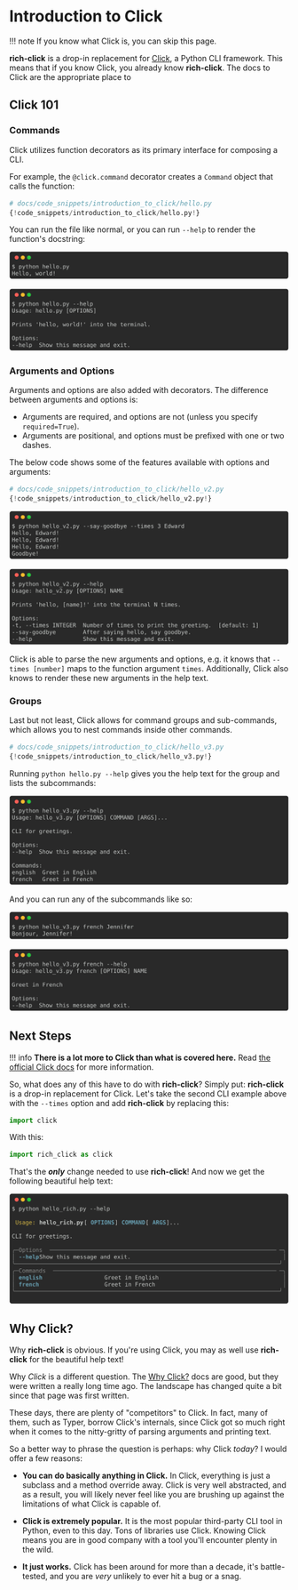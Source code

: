 # Introduction to Click

!!! note
    If you know what Click is, you can skip this page.

**rich-click** is a drop-in replacement for [Click](https://click.palletsprojects.com/en/8.1.x/), a Python CLI framework.
This means that if you know Click, you already know **rich-click**.
The docs to Click are the appropriate place to 

## Click 101

### Commands

Click utilizes function decorators as its primary interface for composing a CLI.

For example, the `@click.command` decorator creates a `Command` object that calls the function:

```python
# docs/code_snippets/introduction_to_click/hello.py
{!code_snippets/introduction_to_click/hello.py!}
```

You can run the file like normal, or you can run `--help` to render the function's docstring:

<!-- RICH-CODEX
working_dir: docs/code_snippets/introduction_to_click
-->
![`python hello.py`](../images/introduction_to_click/hello.svg)

<!-- RICH-CODEX
working_dir: docs/code_snippets/introduction_to_click
-->
![`python hello.py --help`](../images/introduction_to_click/hello_help.svg)

### Arguments and Options

Arguments and options are also added with decorators. The difference between arguments and options is:

- Arguments are required, and options are not (unless you specify `required=True`).
- Arguments are positional, and options must be prefixed with one or two dashes.

The below code shows some of the features available with options and arguments:

```python
# docs/code_snippets/introduction_to_click/hello_v2.py
{!code_snippets/introduction_to_click/hello_v2.py!}
```

<!-- RICH-CODEX
working_dir: docs/code_snippets/introduction_to_click
-->
![`python hello_v2.py --say-goodbye --times 3 Edward`](../images/introduction_to_click/hello_v2.svg)

<!-- RICH-CODEX
working_dir: docs/code_snippets/introduction_to_click
-->
![`python hello_v2.py --help`](../images/introduction_to_click/hello_v2_help.svg)

Click is able to parse the new arguments and options, e.g. it knows that `--times [number]` maps to the function argument `times`.
Additionally, Click also knows to render these new arguments in the help text.

### Groups

Last but not least, Click allows for command groups and sub-commands, which allows you to nest commands inside other commands.

```python
# docs/code_snippets/introduction_to_click/hello_v3.py
{!code_snippets/introduction_to_click/hello_v3.py!}
```

Running `python hello.py --help` gives you the help text for the group and lists the subcommands:

<!-- RICH-CODEX
working_dir: docs/code_snippets/introduction_to_click
-->
![`python hello_v3.py --help`](../images/introduction_to_click/hello_v3_help.svg)

And you can run any of the subcommands like so:

<!-- RICH-CODEX
working_dir: docs/code_snippets/introduction_to_click
-->
![`python hello_v3.py french Jennifer`](../images/introduction_to_click/hello_v3_subcommand.svg)

<!-- RICH-CODEX
working_dir: docs/code_snippets/introduction_to_click
-->
![`python hello_v3.py french --help`](../images/introduction_to_click/hello_v3_subcommand_help.svg)

## Next Steps

!!! info
    **There is a lot more to Click than what is covered here.** Read [the official Click docs](https://click.palletsprojects.com/en/8.1.x/) for more information.

So, what does any of this have to do with **rich-click**?
Simply put: **rich-click** is a drop-in replacement for Click.
Let's take the second CLI example above with the `--times` option and add **rich-click** by replacing this:

```python
import click
```

With this:

```python
import rich_click as click
```

That's the **_only_** change needed to use **rich-click**! And now we get the following beautiful help text:

<!-- RICH-CODEX
working_dir: docs/code_snippets/introduction_to_click
-->
![`python hello_rich.py --help`](../images/introduction_to_click/hello_rich.svg)

## Why Click?

Why **rich-click** is obvious. If you're using Click, you may as well use **rich-click** for the beautiful help text!

Why _Click_ is a different question.
The [Why Click?](https://click.palletsprojects.com/en/8.1.x/why) docs are good, but they were written a really long time ago.
The landscape has changed quite a bit since that page was first written.

These days, there are plenty of "competitors" to Click.
In fact, many of them, such as Typer, borrow Click's internals,
since Click got so much right when it comes to the nitty-gritty of parsing arguments and printing text.

So a better way to phrase the question is perhaps: why Click _today_?
I would offer a few reasons:

- **You can do basically anything in Click.** In Click, everything is just a subclass and a method override away. Click is very well abstracted, and as a result, you will likely never feel like you are brushing up against the limitations of what Click is capable of.

- **Click is extremely popular.** It is the most popular third-party CLI tool in Python, even to this day. Tons of libraries use Click. Knowing Click means you are in good company with a tool you'll encounter plenty in the wild.

- **It just works.** Click has been around for more than a decade, it's battle-tested, and you are _very_ unlikely to ever hit a bug or a snag.
